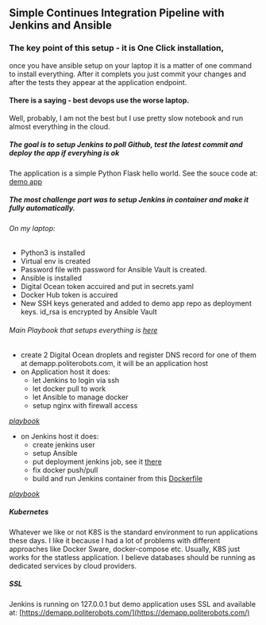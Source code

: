 ## Simple Continues Integration Pipeline with Jenkins and Ansible
### The key point of this setup - it is One Click installation,
once you have ansible setup on your laptop it is a matter of one command to install everything.
After it complets you just commit your changes and after the tests they appear at the application endpoint.
#### There is a saying - best devops use the worse laptop.
Well, probably, I am not the best but I use pretty slow notebook and run almost everything in the cloud.
##### The goal is to setup Jenkins to poll Github, test the latest commit and deploy the app if everyhing is ok
The application is a simple Python Flask hello world. See the souce code at: [demo app](https://github.com/dmitriko/demoapp)
##### The most challenge part was to setup Jenkins in container and make it fully automatically.
###### On my laptop:
- Python3 is installed
- Virtual env is created
- Password file with password for Ansible Vault is created.
- Ansible is installed
- Digital Ocean token accuired and put in secrets.yaml
- Docker Hub token is accuired
- New SSH keys generated and added to demo app repo as deployment keys. id_rsa is encrypted by Ansible Vault
###### Main Playbook that setups everything is [here](https://github.com/dmitriko/trgops/blob/master/site.yaml)
- create 2 Digital Ocean droplets and register DNS record for one of them at demapp.politerobots.com,
it will be an application host  
- on Application host it does: 
	- let Jenkins to login via ssh
	- let docker pull to work
	- let Ansible to manage docker
	- setup nginx with firewall access    

[_playbook_](https://github.com/dmitriko/trgops/blob/master/roles/app/tasks/main.yaml)
- on Jenkins host it does: 
	- create jenkins user
	- setup Ansible 
	- put deployment jenkins job, see it [there](https://github.com/dmitriko/trgops/blob/master/roles/jenkins/files/deploy_job_config.xml)
	- fix docker push/pull
	- build and run Jenkins container from this [Dockerfile](https://github.com/dmitriko/trgops/blob/master/roles/jenkins/files/docker_image/Dockerfile)

[_playbook_](https://github.com/dmitriko/trgops/blob/master/roles/jenkins/tasks/main.yaml)


##### Kubernetes
Whatever we like or not K8S is the standard environment to run applications these days. I like it because I had a lot of problems with different approaches like Docker Sware, docker-compose etc. Usually, K8S just works for the statless application. I believe databases should be running as dedicated services by cloud providers.

##### SSL
Jenkins is running on 127.0.0.1 but demo application uses SSL and available at: [https://demapp.politerobots.com/](https://demapp.politerobots.com/)
